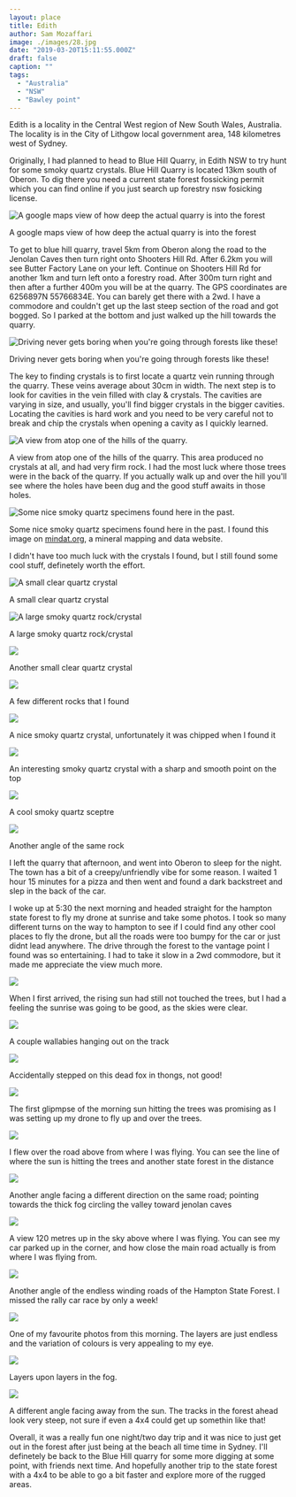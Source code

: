 ```yaml
---
layout: place
title: Edith
author: Sam Mozaffari
image: ./images/28.jpg
date: "2019-03-20T15:11:55.000Z"
draft: false
caption: ""
tags: 
  - "Australia"
  - "NSW"
  - "Bawley point"
---
```





Edith is a locality in the Central West region of New South Wales, Australia. The locality is in the City of Lithgow local government area, 148 kilometres west of Sydney.

Originally, I had planned to head to Blue Hill Quarry, in Edith NSW to try hunt for some smoky quartz crystals. Blue Hill Quarry is located 13km south of Oberon. To dig there you need a current state forest fossicking permit which you can find online if you just search up forestry nsw fosicking license.

![A google maps view of how deep the actual quarry is into the forest](./images/30.jpg)

A google maps view of how deep the actual quarry is into the forest

To get to blue hill quarry, travel 5km from Oberon along the road to the Jenolan Caves then turn right onto Shooters Hill Rd. After 6.2km you will see Butter Factory Lane on your left. Continue on Shooters Hill Rd for another 1km and turn left onto a forestry road. After 300m turn right and then after a further 400m you will be at the quarry. The GPS coordinates are 6256897N 55766834E. You can barely get there with a 2wd. I have a commodore and couldn't get up the last steep section of the road and got bogged. So I parked at the bottom and just walked up the hill towards the quarry.

![Driving never gets boring when you're going through forests like these!](./images/12.jpg)

Driving never gets boring when you're going through forests like these!

The key to finding crystals is to first locate a quartz vein running through the quarry. These veins average about 30cm in width. The next step is to look for cavities in the vein filled with clay & crystals. The cavities are varying in size, and usually, you'll find bigger crystals in the bigger cavities. Locating the cavities is hard work and you need to be very careful not to break and chip the crystals when opening a cavity as I quickly learned.

![A view from atop one of the hills of the quarry.](./images/31.jpg)

A view from atop one of the hills of the quarry. This area produced no crystals at all, and had very firm rock. I had the most luck where those trees were in the back of the quarry. If you actually walk up and over the hill you'll see where the holes have been dug and the good stuff awaits in those holes.

![Some nice smoky quartz specimens found here in the past.](./images/32.jpg)

Some nice smoky quartz specimens found here in the past. I found this image on [mindat.org](http://mindat.org), a mineral mapping and data website.

I didn't have too much luck with the crystals I found, but I still found some cool stuff, definetely worth the effort.

![A small clear quartz crystal](./images/33.jpg)

A small clear quartz crystal

![A large smoky quartz rock/crystal](./images/34.jpg)

A large smoky quartz rock/crystal

![](./images/35.jpg)

Another small clear quartz crystal

![](./images/36.jpg)

A few different rocks that I found

![](./images/37.jpg)

A nice smoky quartz crystal, unfortunately it was chipped when I found it

![](./images/38.jpg)

An interesting smoky quartz crystal with a sharp and smooth point on the top

![](./images/40.jpg)

A cool smoky quartz sceptre

![](./images/41.jpg)

Another angle of the same rock

I left the quarry that afternoon, and went into Oberon to sleep for the night. The town has a bit of a creepy/unfriendly vibe for some reason. I waited 1 hour 15 minutes for a pizza and then went and found a dark backstreet and slep in the back of the car.

I woke up at 5:30 the next morning and headed straight for the hampton state forest to fly my drone at sunrise and take some photos. I took so many different turns on the way to hampton to see if I could find any other cool places to fly the drone, but all the roads were too bumpy for the car or just didnt lead anywhere. The drive through the forest to the vantage point I found was so entertaining. I had to take it slow in a 2wd commodore, but it made me appreciate the view much more.

![](./images/15.jpg)

When I first arrived, the rising sun had still not touched the trees, but I had a feeling the sunrise was going to be good, as the skies were clear.

![](./images/14.jpg)

A couple wallabies hanging out on the track

![](./images/27.jpg)

Accidentally stepped on this dead fox in thongs, not good!

![](./images/16.jpg)

The first glipmpse of the morning sun hitting the trees was promising as I was setting up my drone to fly up and over the trees.

![](./images/1.jpg)

I flew over the road above from where I was flying. You can see the line of where the sun is hitting the trees and another state forest in the distance

![](./images/2.jpg)

Another angle facing a different direction on the same road; pointing towards the thick fog circling the valley toward jenolan caves

![](./images/6.jpg)

A view 120 metres up in the sky above where I was flying. You can see my car parked up in the corner, and how close the main road actually is from where I was flying from.

![](./images/9.jpg)

Another angle of the endless winding roads of the Hampton State Forest. I missed the rally car race by only a week!

![](./images/19.jpg)

One of my favourite photos from this morning. The layers are just endless and the variation of colours is very appealing to my eye.

![](./images/20.jpg)

Layers upon layers in the fog.

![](./images/21.jpg)

A different angle facing away from the sun. The tracks in the forest ahead look very steep, not sure if even a 4x4 could get up somethin like that!

Overall, it was a really fun one night/two day trip and it was nice to just get out in the forest after just being at the beach all time time in Sydney. I'll definetely be back to the Blue Hill quarry for some more digging at some point, with friends next time. And hopefully another trip to the state forest with a 4x4 to be able to go a bit faster and explore more of the rugged areas.
